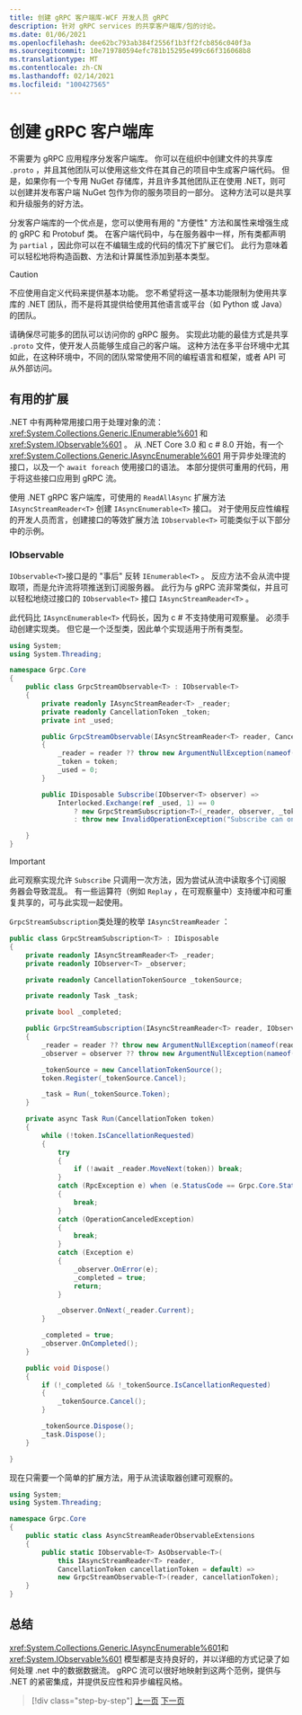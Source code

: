 ```yaml
---
title: 创建 gRPC 客户端库-WCF 开发人员 gRPC
description: 针对 gRPC services 的共享客户端库/包的讨论。
ms.date: 01/06/2021
ms.openlocfilehash: dee62bc793ab384f2556f1b3ff2fcb856c040f3a
ms.sourcegitcommit: 10e719780594efc781b15295e499c66f316068b8
ms.translationtype: MT
ms.contentlocale: zh-CN
ms.lasthandoff: 02/14/2021
ms.locfileid: "100427565"
---
```

# <a name="create-grpc-client-libraries"></a>创建 gRPC 客户端库

不需要为 gRPC 应用程序分发客户端库。 你可以在组织中创建文件的共享库 `.proto` ，并且其他团队可以使用这些文件在其自己的项目中生成客户端代码。 但是，如果你有一个专用 NuGet 存储库，并且许多其他团队正在使用 .NET，则可以创建并发布客户端 NuGet 包作为你的服务项目的一部分。 这种方法可以是共享和升级服务的好方法。

分发客户端库的一个优点是，您可以使用有用的 "方便性" 方法和属性来增强生成的 gRPC 和 Protobuf 类。 在客户端代码中，与在服务器中一样，所有类都声明为 `partial` ，因此你可以在不编辑生成的代码的情况下扩展它们。 此行为意味着可以轻松地将构造函数、方法和计算属性添加到基本类型。

> [!CAUTION]
> 不应使用自定义代码来提供基本功能。 您不希望将这一基本功能限制为使用共享库的 .NET 团队，而不是将其提供给使用其他语言或平台（如 Python 或 Java）的团队。

请确保尽可能多的团队可以访问你的 gRPC 服务。 实现此功能的最佳方式是共享 `.proto` 文件，使开发人员能够生成自己的客户端。 这种方法在多平台环境中尤其如此，在这种环境中，不同的团队常常使用不同的编程语言和框架，或者 API 可从外部访问。

## <a name="useful-extensions"></a>有用的扩展

.NET 中有两种常用接口用于处理对象的流： <xref:System.Collections.Generic.IEnumerable%601> 和 <xref:System.IObservable%601> 。 从 .NET Core 3.0 和 c # 8.0 开始，有一个 <xref:System.Collections.Generic.IAsyncEnumerable%601> 用于异步处理流的接口，以及一个 `await foreach` 使用接口的语法。 本部分提供可重用的代码，用于将这些接口应用到 gRPC 流。

使用 .NET gRPC 客户端库，可使用的 `ReadAllAsync` 扩展方法 `IAsyncStreamReader<T>` 创建 `IAsyncEnumerable<T>` 接口。 对于使用反应性编程的开发人员而言，创建接口的等效扩展方法 `IObservable<T>` 可能类似于以下部分中的示例。

### <a name="iobservable"></a>IObservable

`IObservable<T>`接口是的 "事后" 反转 `IEnumerable<T>` 。 反应方法不会从流中提取项，而是允许流将项推送到订阅服务器。 此行为与 gRPC 流非常类似，并且可以轻松地绕过接口的 `IObservable<T>` 接口 `IAsyncStreamReader<T>` 。

此代码比 `IAsyncEnumerable<T>` 代码长，因为 c # 不支持使用可观察量。 必须手动创建实现类。 但它是一个泛型类，因此单个实现适用于所有类型。

```csharp
using System;
using System.Threading;

namespace Grpc.Core
{
    public class GrpcStreamObservable<T> : IObservable<T>
    {
        private readonly IAsyncStreamReader<T> _reader;
        private readonly CancellationToken _token;
        private int _used;

        public GrpcStreamObservable(IAsyncStreamReader<T> reader, CancellationToken token = default)
        {
            _reader = reader ?? throw new ArgumentNullException(nameof(reader));
            _token = token;
            _used = 0;
        }

        public IDisposable Subscribe(IObserver<T> observer) =>
            Interlocked.Exchange(ref _used, 1) == 0
                ? new GrpcStreamSubscription<T>(_reader, observer, _token)
                : throw new InvalidOperationException("Subscribe can only be called once.");

    }
}
```

> [!IMPORTANT]
> 此可观察实现允许 `Subscribe` 只调用一次方法，因为尝试从流中读取多个订阅服务器会导致混乱。 有一些运算符（例如 `Replay` ，在可观察量[](https://www.nuget.org/packages/System.Reactive.Linq)中）支持缓冲和可重复共享的，可与此实现一起使用。

`GrpcStreamSubscription`类处理的枚举 `IAsyncStreamReader` ：

```csharp
public class GrpcStreamSubscription<T> : IDisposable
{
    private readonly IAsyncStreamReader<T> _reader;
    private readonly IObserver<T> _observer;

    private readonly CancellationTokenSource _tokenSource;

    private readonly Task _task;

    private bool _completed;

    public GrpcStreamSubscription(IAsyncStreamReader<T> reader, IObserver<T> observer, CancellationToken token = default)
    {
        _reader = reader ?? throw new ArgumentNullException(nameof(reader));
        _observer = observer ?? throw new ArgumentNullException(nameof(observer));

        _tokenSource = new CancellationTokenSource();
        token.Register(_tokenSource.Cancel);

        _task = Run(_tokenSource.Token);
    }

    private async Task Run(CancellationToken token)
    {
        while (!token.IsCancellationRequested)
        {
            try
            {
                if (!await _reader.MoveNext(token)) break;
            }
            catch (RpcException e) when (e.StatusCode == Grpc.Core.StatusCode.NotFound)
            {
                break;
            }
            catch (OperationCanceledException)
            {
                break;
            }
            catch (Exception e)
            {
                _observer.OnError(e);
                _completed = true;
                return;
            }

            _observer.OnNext(_reader.Current);
        }

        _completed = true;
        _observer.OnCompleted();
    }

    public void Dispose()
    {
        if (!_completed && !_tokenSource.IsCancellationRequested)
        {
            _tokenSource.Cancel();
        }

        _tokenSource.Dispose();
        _task.Dispose();
    }

}
```

现在只需要一个简单的扩展方法，用于从流读取器创建可观察的。

```csharp
using System;
using System.Threading;

namespace Grpc.Core
{
    public static class AsyncStreamReaderObservableExtensions
    {
        public static IObservable<T> AsObservable<T>(
            this IAsyncStreamReader<T> reader,
            CancellationToken cancellationToken = default) =>
            new GrpcStreamObservable<T>(reader, cancellationToken);
    }
}
```

## <a name="summary"></a>总结

<xref:System.Collections.Generic.IAsyncEnumerable%601>和 <xref:System.IObservable%601> 模型都是支持良好的，并以详细的方式记录了如何处理 .net 中的数据数据流。 gRPC 流可以很好地映射到这两个范例，提供与 .NET 的紧密集成，并提供反应性和异步编程风格。

>[!div class="step-by-step"]
>[上一页](streaming-versus-repeated.md)
>[下一页](security.md)
